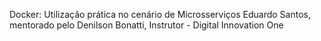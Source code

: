 Docker: Utilização prática no cenário de Microsserviços
Eduardo Santos, mentorado pelo Denilson Bonatti, Instrutor - Digital Innovation One